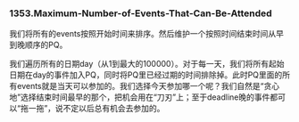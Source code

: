 ### 1353.Maximum-Number-of-Events-That-Can-Be-Attended

我们将所有的events按照开始时间来排序。然后维护一个按照时间结束时间从早到晚顺序的PQ。

我们遍历所有的日期day（从1到最大的100000）。对于每一天，我们将所有起始日期在day的事件加入PQ，同时将PQ里已经过期的时间排除掉。此时PQ里面的所有events就是当天可以参加的。我们选择今天参加哪一个呢？我们自然是“贪心地”选择结束时间最早的那个，把机会用在“刀刃”上；至于deadline晚的事件都可以“拖一拖”，说不定以后总有机会去参加的。
